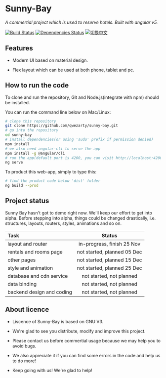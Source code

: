 # Sunny-Bay

*A commertial project which is used to reserve hotels. Built with angular v5.*

[![Build Status](https://travis-ci.org/qwezarty/sunny-bay.svg?branch=master)](https://travis-ci.org/qwezarty/sunny-bay)
[![Dependencies Status](https://david-dm.org/qwezarty/sunny-bay/status.svg)](https://david-dm.org/qwezarty/sunny-bay)
[![切换中文](https://img.shields.io/badge/README-%20切换中文-yellow.svg)](README_zh.md)

## Features

- Modern UI based on material design.

- Flex layout which can be used at both phone, tablet and pc.

## How to run the code

To clone and run the repository, Git and Node.js(integrate with npm) should be installed.

You can run the command line below on Mac/Linux:

``` bash
# clone this repository
git clone https://github.com/qwezarty/sunny-bay.git
# go into the repository
cd sunny-bay
# install dependencies(or using 'sudo' prefix if permission denied)
npm install
# we also need angular-cli to serve the app
npm install -g @angular/cli
# run the app(default port is 4200, you can visit http://localhost:4200)
ng serve
```

To product this web-app, simply to type this:

``` bash
# find the product code below 'dist' folder
ng build --prod
```

## Project status

Sunny Bay hasn't got to demo right now. We'll keep our effort to get into alpha. Before stepping into alpha, things could be changed drastically, i.e. structures, layouts, routers, styles, animations and so on.

| Task                      | Status                           |
|:--------------------------|:--------------------------------:|
| layout and router         |       in-progress, finish 25 Nov |
| rentals and rooms page    |      not started, planned 05 Dec |
| other pages               |      not started, planned 15 Dec |
| style and animation       |      not started, planned 25 Dec |
| database and cdn service  |         not started, not planned |
| data binding              |         not started, not planned |
| backend design and coding |         not started, not planned |

## About licence

- Liscence of Sunny-Bay is based on GNU V3.

- We're glad to see you distribute, modify and improve this project.

- Please contact us before commertial usage because we may help you to avoid bugs.

- We also appreciate it if you can find some errors in the code and help us to do more!

- Keep going with us! We're glad to help!
